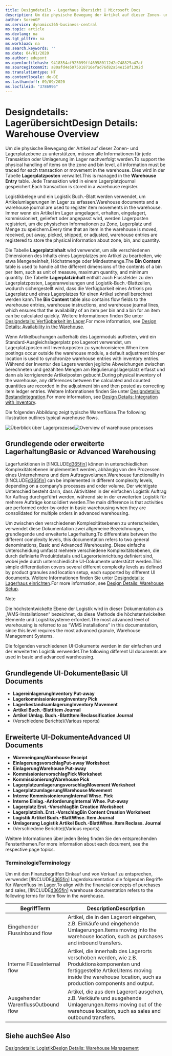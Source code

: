 ```yaml
---
title: Designdetails - Lagerhaus Übersicht | Microsoft Docs
description: Um die physische Bewegung der Artikel auf dieser Zonen- und Lagerplatzebene zu unterstützen, müssen alle Informationen für jede Transaktion oder Umlagerung im Lager nachverfolgt werden. Dies wird in der Tabelle **Lagerplatzposten** verwaltet. Jede Transaktion wird in einem Lagerplatzjournal gespeichert.
author: SorenGP
ms.service: dynamics365-business-central
ms.topic: article
ms.devlang: na
ms.tgt_pltfrm: na
ms.workload: na
ms.search.keywords: ''
ms.date: 04/01/2020
ms.author: edupont
ms.openlocfilehash: 9418354af925099ff469580112d2e748825a47af
ms.sourcegitcommit: a80afd4e5075018716efad76d82a54e158f1392d
ms.translationtype: HT
ms.contentlocale: de-DE
ms.lasthandoff: 09/09/2020
ms.locfileid: "3786996"
---
```

# <a name="design-details-warehouse-overview"></a><span data-ttu-id="aebb1-105">Designdetails: Lagerübersicht</span><span class="sxs-lookup"><span data-stu-id="aebb1-105">Design Details: Warehouse Overview</span></span>
<span data-ttu-id="aebb1-106">Um die physische Bewegung der Artikel auf dieser Zonen- und Lagerplatzebene zu unterstützen, müssen alle Informationen für jede Transaktion oder Umlagerung im Lager nachverfolgt werden.</span><span class="sxs-lookup"><span data-stu-id="aebb1-106">To support the physical handling of items on the zone and bin level, all information must be traced for each transaction or movement in the warehouse.</span></span> <span data-ttu-id="aebb1-107">Dies wird in der Tabelle **Lagerplatzposten** verwaltet.</span><span class="sxs-lookup"><span data-stu-id="aebb1-107">This is managed in the **Warehouse Entry** table.</span></span> <span data-ttu-id="aebb1-108">Jede Transaktion wird in einem Lagerplatzjournal gespeichert.</span><span class="sxs-lookup"><span data-stu-id="aebb1-108">Each transaction is stored in a warehouse register.</span></span>  

<span data-ttu-id="aebb1-109">Logistikbelege und ein Logistik Buch.-Blatt werden verwendet, um Artikelumlagerungen im Lager zu erfassen.</span><span class="sxs-lookup"><span data-stu-id="aebb1-109">Warehouse documents and a warehouse journal are used to register item movements in the warehouse.</span></span> <span data-ttu-id="aebb1-110">Immer wenn ein Artikel im Lager umgelagert, erhalten, eingelagert, kommissioniert, geliefert oder angepasst wird, werden Lagerposten registriert, um die physischen Informationen zu Zone, Lagerplatz und Menge zu speichern.</span><span class="sxs-lookup"><span data-stu-id="aebb1-110">Every time that an item in the warehouse is moved, received, put away, picked, shipped, or adjusted, warehouse entries are registered to store the physical information about zone, bin, and quantity.</span></span>

<span data-ttu-id="aebb1-111">Die Tabelle **Lagerplatzinhalt** wird verwendet, um alle verschiedenen Dimensionen des Inhalts eines Lagerplatzes pro Artikel zu bearbeiten, wie etwa Mengeneinheit, Höchstmenge oder Mindestmenge.</span><span class="sxs-lookup"><span data-stu-id="aebb1-111">The **Bin Content** table is used to handle all the different dimensions of the contents of a bin per item, such as unit of measure, maximum quantity, and minimum quantity.</span></span> <span data-ttu-id="aebb1-112">Die Tabelle **Lagerplatzinhalt** enthält auch Flussfelder zu den Lagerplatzposten, Lageranweisungen und Logistik-Buch.-Blattzeilen, wodurch sichergestellt wird, dass die Verfügbarkeit eines Artikels pro Lagerplatz und eines Lagerplatzes für einen Artikel schnell berechnet werden kann.</span><span class="sxs-lookup"><span data-stu-id="aebb1-112">The **Bin Content** table also contains flow fields to the warehouse entries, warehouse instructions, and warehouse journal lines, which ensures that the availability of an item per bin and a bin for an item can be calculated quickly.</span></span> <span data-ttu-id="aebb1-113">Weitere Informationen finden Sie unter [Designdetails: Verfügbarkeit im Lager](design-details-availability-in-the-warehouse.md).</span><span class="sxs-lookup"><span data-stu-id="aebb1-113">For more information, see [Design Details: Availability in the Warehouse](design-details-availability-in-the-warehouse.md).</span></span>  

<span data-ttu-id="aebb1-114">Wenn Artikelbuchungen außerhalb des Lagermoduls auftreten, wird ein Standard-Ausgleichslagerplatz pro Lagerort verwendet, um Lagerplatzposten mit Inventurposten zu synchronisieren.</span><span class="sxs-lookup"><span data-stu-id="aebb1-114">When item postings occur outside the warehouse module, a default adjustment bin per location is used to synchronize warehouse entries with inventory entries.</span></span> <span data-ttu-id="aebb1-115">Während der Inventur des Lagers werden jegliche Abweichungen zwischen berechneten und gezählten Mengen am Regulierungslagerplatz erfasst und dann als korrigierende Artikelposten gebucht.</span><span class="sxs-lookup"><span data-stu-id="aebb1-115">During physical inventory of the warehouse, any differences between the calculated and counted quantities are recorded in the adjustment bin and then posted as correcting item ledger entries.</span></span> <span data-ttu-id="aebb1-116">Weitere Informationen finden Sie unter [Designdetails: Bestandintegration](design-details-integration-with-inventory.md).</span><span class="sxs-lookup"><span data-stu-id="aebb1-116">For more information, see [Design Details: Integration with Inventory](design-details-integration-with-inventory.md).</span></span>  

<span data-ttu-id="aebb1-117">Die folgenden Abbildung zeigt typische Warenflüsse.</span><span class="sxs-lookup"><span data-stu-id="aebb1-117">The following illustration outlines typical warehouse flows.</span></span>  

<span data-ttu-id="aebb1-118">![Überblick über Lagerprozesse](media/design_details_warehouse_management_overview.png "Überblick über Lagerprozesse")</span><span class="sxs-lookup"><span data-stu-id="aebb1-118">![Overview of warehouse processes](media/design_details_warehouse_management_overview.png "Overview of warehouse processes")</span></span>  

## <a name="basic-or-advanced-warehousing"></a><span data-ttu-id="aebb1-119">Grundlegende oder erweiterte Lagerhaltung</span><span class="sxs-lookup"><span data-stu-id="aebb1-119">Basic or Advanced Warehousing</span></span>  
<span data-ttu-id="aebb1-120">Lagerfunktionen in [!INCLUDE[d365fin](includes/d365fin_md.md)] können in unterschiedlichen Komplexitätsebenen implementiert werden, abhängig von den Prozessen eines Unternehmens und dem Auftragsvolumen.</span><span class="sxs-lookup"><span data-stu-id="aebb1-120">Warehouse functionality in [!INCLUDE[d365fin](includes/d365fin_md.md)] can be implemented in different complexity levels, depending on a company’s processes and order volume.</span></span> <span data-ttu-id="aebb1-121">Der wichtigste Unterschied besteht darin, dass Aktivitäten in der einfachen Logistik Auftrag für Auftrag durchgeführt werden, während sie in der erweiterten Logistik für mehrere Aufträge konsolidiert werden.</span><span class="sxs-lookup"><span data-stu-id="aebb1-121">The main difference is that activities are performed order-by-order in basic warehousing when they are consolidated for multiple orders in advanced warehousing.</span></span>  

 <span data-ttu-id="aebb1-122">Um zwischen den verschiedenen Komplexitätsebenen zu unterscheiden, verwendet diese Dokumentation zwei allgemeine Bezeichnungen, grundlegende und erweiterte Lagerhaltung.</span><span class="sxs-lookup"><span data-stu-id="aebb1-122">To differentiate between the different complexity levels, this documentation refers to two general denominations, Basic and Advanced Warehousing.</span></span> <span data-ttu-id="aebb1-123">Diese einfache Unterscheidung umfasst mehrere verschiedene Komplexitätsebenen, die durch definierte Produktdetails und Lagerorteinrichtung definiert sind, wobei jede durch unterschiedliche UI-Dokumente unterstützt werden.</span><span class="sxs-lookup"><span data-stu-id="aebb1-123">This simple differentiation covers several different complexity levels as defined by product granules and location setup, each supported by different UI documents.</span></span> <span data-ttu-id="aebb1-124">Weitere Informationen finden Sie unter [Designdetails: Lagerhaus einrichten](design-details-warehouse-setup.md).</span><span class="sxs-lookup"><span data-stu-id="aebb1-124">For more information, see [Design Details: Warehouse Setup](design-details-warehouse-setup.md).</span></span>  

> [!NOTE]  
>  <span data-ttu-id="aebb1-125">Die höchstentwickelte Ebene der Logistik wird in dieser Dokumentation als „WMS-Installationen“ bezeichnet, da diese Methode die höchstentwickelten Elemente und Logistiksysteme erfordert.</span><span class="sxs-lookup"><span data-stu-id="aebb1-125">The most advanced level of warehousing is referred to as “WMS installations” in this documentation, since this level requires the most advanced granule, Warehouse Management Systems.</span></span>  

 <span data-ttu-id="aebb1-126">Die folgenden verschiedenen UI-Dokumente werden in der einfachen und der erweiterten Logistik verwendet.</span><span class="sxs-lookup"><span data-stu-id="aebb1-126">The following different UI documents are used in basic and advanced warehousing.</span></span>  

## <a name="basic-ui-documents"></a><span data-ttu-id="aebb1-127">Grundlegende UI-Dokumente</span><span class="sxs-lookup"><span data-stu-id="aebb1-127">Basic UI Documents</span></span>  

-   <span data-ttu-id="aebb1-128">**Lagereinlagerung**</span><span class="sxs-lookup"><span data-stu-id="aebb1-128">**Inventory Put-away**</span></span>  
-   <span data-ttu-id="aebb1-129">**Lagerkommissionierung**</span><span class="sxs-lookup"><span data-stu-id="aebb1-129">**Inventory Pick**</span></span>  
-   <span data-ttu-id="aebb1-130">**Lagerbestandsumlagerung**</span><span class="sxs-lookup"><span data-stu-id="aebb1-130">**Inventory Movement**</span></span>  
-   <span data-ttu-id="aebb1-131">**Artikel Buch.-Blatt**</span><span class="sxs-lookup"><span data-stu-id="aebb1-131">**Item Journal**</span></span>  
-   <span data-ttu-id="aebb1-132">**Artikel Umlag. Buch.-Blatt**</span><span class="sxs-lookup"><span data-stu-id="aebb1-132">**Item Reclassification Journal**</span></span>  
-   <span data-ttu-id="aebb1-133">(Verschiedene Berichte)</span><span class="sxs-lookup"><span data-stu-id="aebb1-133">(Various reports)</span></span>  

## <a name="advanced-ui-documents"></a><span data-ttu-id="aebb1-134">Erweiterte UI-Dokumente</span><span class="sxs-lookup"><span data-stu-id="aebb1-134">Advanced UI Documents</span></span>  

-   <span data-ttu-id="aebb1-135">**Wareneingang**</span><span class="sxs-lookup"><span data-stu-id="aebb1-135">**Warehouse Receipt**</span></span>  
-   <span data-ttu-id="aebb1-136">**Einlagerungsvorschlag**</span><span class="sxs-lookup"><span data-stu-id="aebb1-136">**Put-away Worksheet**</span></span>  
-   <span data-ttu-id="aebb1-137">**Einlagerung**</span><span class="sxs-lookup"><span data-stu-id="aebb1-137">**Warehouse Put-away**</span></span>  
-   <span data-ttu-id="aebb1-138">**Kommissioniervorschlag**</span><span class="sxs-lookup"><span data-stu-id="aebb1-138">**Pick Worksheet**</span></span>  
-   <span data-ttu-id="aebb1-139">**Kommissionierung**</span><span class="sxs-lookup"><span data-stu-id="aebb1-139">**Warehouse Pick**</span></span>  
-   <span data-ttu-id="aebb1-140">**Lagerplatzumlagerungsvorschlag**</span><span class="sxs-lookup"><span data-stu-id="aebb1-140">**Movement Worksheet**</span></span>  
-   <span data-ttu-id="aebb1-141">**Lagerplatzumlagerung**</span><span class="sxs-lookup"><span data-stu-id="aebb1-141">**Warehouse Movement**</span></span>  
-   <span data-ttu-id="aebb1-142">**Interne Kommissionierung**</span><span class="sxs-lookup"><span data-stu-id="aebb1-142">**Internal Whse. Pick**</span></span>  
-   <span data-ttu-id="aebb1-143">**Interne Einlag.-Anforderung**</span><span class="sxs-lookup"><span data-stu-id="aebb1-143">**Internal Whse. Put-away**</span></span>  
-   <span data-ttu-id="aebb1-144">**Lagerplatz Erst.-Vorschlag**</span><span class="sxs-lookup"><span data-stu-id="aebb1-144">**Bin Creation Worksheet**</span></span>  
-   <span data-ttu-id="aebb1-145">**Lagerplatzinh. Erst.-Vorschlag**</span><span class="sxs-lookup"><span data-stu-id="aebb1-145">**Bin Content Creation Worksheet**</span></span>  
-   <span data-ttu-id="aebb1-146">**Logistik Artikel Buch.-Blatt**</span><span class="sxs-lookup"><span data-stu-id="aebb1-146">**Whse. Item Journal**</span></span>  
-   <span data-ttu-id="aebb1-147">**Umlagerung Logistik Artikel Buch.-Blatt**</span><span class="sxs-lookup"><span data-stu-id="aebb1-147">**Whse. Item Reclass. Journal**</span></span>  
-   <span data-ttu-id="aebb1-148">(Verschiedene Berichte)</span><span class="sxs-lookup"><span data-stu-id="aebb1-148">(Various reports)</span></span>  

<span data-ttu-id="aebb1-149">Weitere Informationen über jeden Beleg finden Sie den entsprechenden Fensterthemen.</span><span class="sxs-lookup"><span data-stu-id="aebb1-149">For more information about each document, see the respective page topics.</span></span>  

### <a name="terminology"></a><span data-ttu-id="aebb1-150">Terminologie</span><span class="sxs-lookup"><span data-stu-id="aebb1-150">Terminology</span></span>  
<span data-ttu-id="aebb1-151">Um mit den Finanzbegriffen Einkauf und von Verkauf zu entsprechen, verwendet [!INCLUDE[d365fin](includes/d365fin_md.md)] Lagerdokumentation die folgenden Begriffe für Warenfluss im Lager.</span><span class="sxs-lookup"><span data-stu-id="aebb1-151">To align with the financial concepts of purchases and sales, [!INCLUDE[d365fin](includes/d365fin_md.md)] warehouse documentation refers to the following terms for item flow in the warehouse.</span></span>  

|<span data-ttu-id="aebb1-152">Begriff</span><span class="sxs-lookup"><span data-stu-id="aebb1-152">Term</span></span>|<span data-ttu-id="aebb1-153">Description</span><span class="sxs-lookup"><span data-stu-id="aebb1-153">Description</span></span>|  
|----------|---------------------------------------|  
|<span data-ttu-id="aebb1-154">Eingehender Fluss</span><span class="sxs-lookup"><span data-stu-id="aebb1-154">Inbound flow</span></span>|<span data-ttu-id="aebb1-155">Artikel, die in den Lagerort eingehen, z.B. Einkäufe und eingehende Umlagerungen.</span><span class="sxs-lookup"><span data-stu-id="aebb1-155">Items moving into the warehouse location, such as purchases and inbound transfers.</span></span>|  
|<span data-ttu-id="aebb1-156">Interne Flüsse</span><span class="sxs-lookup"><span data-stu-id="aebb1-156">Internal flow</span></span>|<span data-ttu-id="aebb1-157">Artikel, die innerhalb des Lagerorts verschoben werden, wie z.B. Produktionskomponenten und fertiggestellte Artikel.</span><span class="sxs-lookup"><span data-stu-id="aebb1-157">Items moving inside the warehouse location, such as production components and output.</span></span>|  
|<span data-ttu-id="aebb1-158">Ausgehender Warenfluss</span><span class="sxs-lookup"><span data-stu-id="aebb1-158">Outbound flow</span></span>|<span data-ttu-id="aebb1-159">Artikel, die aus dem Lagerort ausgehen, z.B. Verkäufe und ausgehende Umlagerungen.</span><span class="sxs-lookup"><span data-stu-id="aebb1-159">Items moving out of the warehouse location, such as sales and outbound transfers.</span></span>|  

## <a name="see-also"></a><span data-ttu-id="aebb1-160">Siehe auch</span><span class="sxs-lookup"><span data-stu-id="aebb1-160">See Also</span></span>  
 [<span data-ttu-id="aebb1-161">Designdetails: Logistik</span><span class="sxs-lookup"><span data-stu-id="aebb1-161">Design Details: Warehouse Management</span></span>](design-details-warehouse-management.md)
